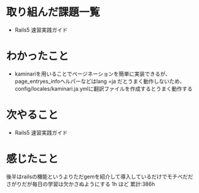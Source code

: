 # 取り組んだ課題一覧
- Rails5 速習実践ガイド
# わかったこと
- kaminariを用いることでページネーションを簡単に実装できるが、page_entryes_infoヘルパーなどはlang =ja だとうまく動作しないため、config/locales/kaminari.ja.ymlに翻訳ファイルを作成するとうまく動作する
# 次やること
- Rails5 速習実践ガイド
# 感じたこと
後半はrailsの機能というよりただgemを紹介して導入しているだけでモチベだださがりだが毎日の学習は欠かさぬようにする
1h ほど
累計:386h




